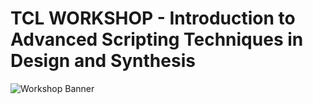 # TCL WORKSHOP - Introduction to Advanced Scripting Techniques in Design and Synthesis

![Workshop Banner](/docs/workshop_banner.png)
